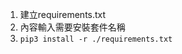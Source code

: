 <!-- markdownlint-disable -->

1. 建立requirements.txt
2. 內容輸入需要安裝套件名稱
3. `pip3 install -r ./requirements.txt`
